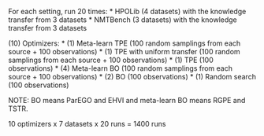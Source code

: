 For each setting, run 20 times:
    * HPOLib (4 datasets) with the knowledge transfer from 3 datasets
    * NMTBench (3 datasets) with the knowledge transfer from 3 datasets

(10) Optimizers:
    * (1) Meta-learn TPE (100 random samplings from each source + 100 observations)
    * (1) TPE with uniform transfer (100 random samplings from each source + 100 observations)
    * (1) TPE (100 observations)
    * (4) Meta-learn BO (100 random samplings from each source + 100 observations)
    * (2) BO (100 observations)
    * (1) Random search (100 observations)

NOTE: BO means ParEGO and EHVI and meta-learn BO means RGPE and TSTR.

10 optimizers x 7 datasets x 20 runs = 1400 runs
